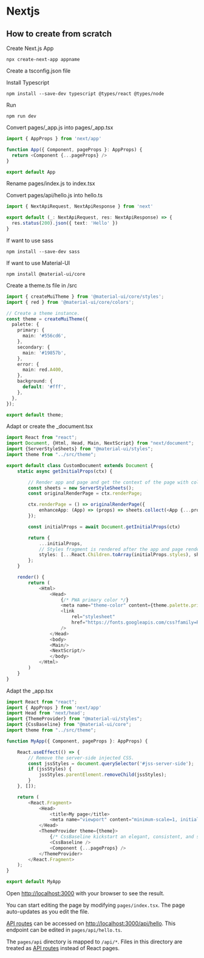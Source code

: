 # Nextjs

## How to create from scratch
Create Next.js App
```shell
npx create-next-app appname
```
Create a tsconfig.json file

Install Typescript
````shell
npm install --save-dev typescript @types/react @types/node
````

Run
```shell
npm run dev
```

Convert pages/_app.js into pages/_app.tsx
```typescript jsx
import { AppProps } from 'next/app'

function App({ Component, pageProps }: AppProps) {
  return <Component {...pageProps} />
}

export default App
```

Rename pages/index.js to index.tsx

Convert pages/api/hello.js into hello.ts
```typescript
import { NextApiRequest, NextApiResponse } from 'next'

export default (_: NextApiRequest, res: NextApiResponse) => {
  res.status(200).json({ text: 'Hello' })
}
```

If want to use sass
```shell
npm install --save-dev sass
```


If want to use Material-UI
```shell
npm install @material-ui/core
```
Create a theme.ts file in /src
```typescript
import { createMuiTheme } from '@material-ui/core/styles';
import { red } from '@material-ui/core/colors';

// Create a theme instance.
const theme = createMuiTheme({
  palette: {
    primary: {
      main: '#556cd6',
    },
    secondary: {
      main: '#19857b',
    },
    error: {
      main: red.A400,
    },
    background: {
      default: '#fff',
    },
  },
});

export default theme;
```

Adapt or create the _document.tsx
```typescript jsx
import React from "react";
import Document, {Html, Head, Main, NextScript} from "next/document";
import {ServerStyleSheets} from "@material-ui/styles";
import theme from "../src/theme";

export default class CustomDocument extends Document {
    static async getInitialProps(ctx) {

        // Render app and page and get the context of the page with collected side effects.
        const sheets = new ServerStyleSheets();
        const originalRenderPage = ctx.renderPage;

        ctx.renderPage = () => originalRenderPage({
            enhanceApp: (App) => (props) => sheets.collect(<App {...props} />),
        });

        const initialProps = await Document.getInitialProps(ctx)

        return {
            ...initialProps,
            // Styles fragment is rendered after the app and page rendering finish.
            styles: [...React.Children.toArray(initialProps.styles), sheets.getStyleElement()],
        };
    }

    render() {
        return (
            <Html>
                <Head>
                    {/* PWA primary color */}
                    <meta name="theme-color" content={theme.palette.primary.main} />
                    <link
                        rel="stylesheet"
                        href="https://fonts.googleapis.com/css?family=Roboto:300,400,500,700&display=swap"
                    />
                </Head>
                <body>
                <Main/>
                <NextScript/>
                </body>
            </Html>
        )
    }
}
```


Adapt the _app.tsx
```typescript jsx
import React from "react";
import { AppProps } from 'next/app'
import Head from 'next/head';
import {ThemeProvider} from "@material-ui/styles";
import {CssBaseline} from "@material-ui/core";
import theme from "../src/theme";

function MyApp({ Component, pageProps }: AppProps) {

    React.useEffect(() => {
        // Remove the server-side injected CSS.
        const jssStyles = document.querySelector('#jss-server-side');
        if (jssStyles) {
            jssStyles.parentElement.removeChild(jssStyles);
        }
    }, []);

    return (
        <React.Fragment>
            <Head>
                <title>My page</title>
                <meta name="viewport" content="minimum-scale=1, initial-scale=1, width=device-width" />
            </Head>
            <ThemeProvider theme={theme}>
                {/* CssBaseline kickstart an elegant, consistent, and simple baseline to build upon. */}
                <CssBaseline />
                <Component {...pageProps} />
            </ThemeProvider>
        </React.Fragment>
    );
}

export default MyApp
```




Open [http://localhost:3000](http://localhost:3000) with your browser to see the result.

You can start editing the page by modifying `pages/index.tsx`. The page auto-updates as you edit the file.

[API routes](https://nextjs.org/docs/api-routes/introduction) can be accessed on [http://localhost:3000/api/hello](http://localhost:3000/api/hello). This endpoint can be edited in `pages/api/hello.ts`.

The `pages/api` directory is mapped to `/api/*`. Files in this directory are treated as [API routes](https://nextjs.org/docs/api-routes/introduction) instead of React pages.


